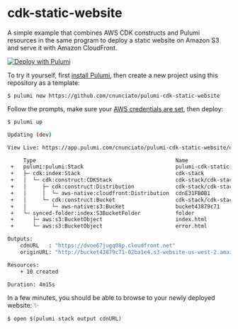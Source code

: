 # cdk-static-website

A simple example that combines AWS CDK constructs and Pulumi resources in the same program to deploy a static website on Amazon S3 and serve it with Amazon CloudFront.

[![Deploy with Pulumi](https://get.pulumi.com/new/button.svg)](https://app.pulumi.com/new?template=https://github.com/cnunciato/pulumi-cdk-static-website)

To try it yourself, first [install Pulumi](https://www.pulumi.com/docs/get-started/install/), then create a new project using this repository as a template:

```
$ pulumi new https://github.com/cnunciato/pulumi-cdk-static-website
```

Follow the prompts, make sure your [AWS credentials are set](https://www.pulumi.com/registry/packages/aws-native/installation-configuration/#set-environment-variables), then deploy:

```bash
$ pulumi up

Updating (dev)

View Live: https://app.pulumi.com/cnunciato/pulumi-cdk-static-website/dev/updates/1

     Type                                            Name                              Status
 +   pulumi:pulumi:Stack                             pulumi-cdk-static-website-dev     created (253s)
 +   ├─ cdk:index:Stack                              cdk-stack                         created (0.45s)
 +   │  └─ cdk:construct:CDKStack                    cdk-stack/cdk-stack               created (0.27s)
 +   │     ├─ cdk:construct:Distribution             cdk-stack/cdk-stack/cdn           created (0.33s)
 +   │     │  └─ aws-native:cloudfront:Distribution  cdnE31FB0B1                       created (213s)
 +   │     └─ cdk:construct:Bucket                   cdk-stack/cdk-stack/bucket        created (0.56s)
 +   │        └─ aws-native:s3:Bucket                bucket43879c71                    created (34s)
 +   └─ synced-folder:index:S3BucketFolder           folder                            created (0.48s)
 +      ├─ aws:s3:BucketObject                       index.html                        created (0.55s)
 +      └─ aws:s3:BucketObject                       error.html                        created (0.57s)

Outputs:
    cdnURL   : "https://dvoe67jugq08p.cloudfront.net"
    originURL: "http://bucket43879c71-02ba1e4.s3-website-us-west-2.amazonaws.com"

Resources:
    + 10 created

Duration: 4m15s
```

In a few minutes, you should be able to browse to your newly deployed website: ✨

```bash
$ open $(pulumi stack output cdnURL)
```
